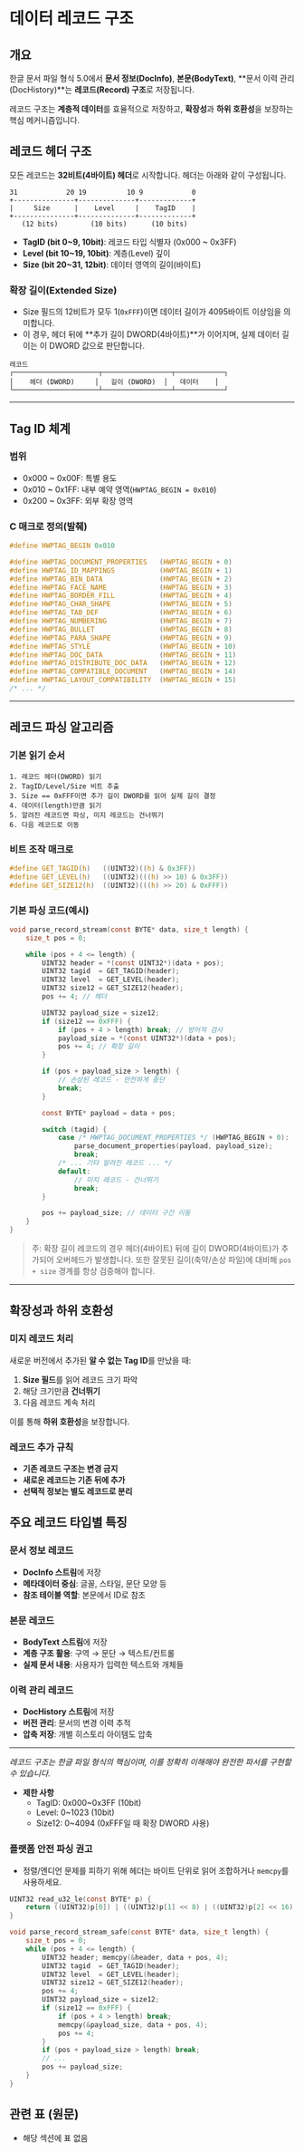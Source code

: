 # 데이터 레코드 구조

## 개요

한글 문서 파일 형식 5.0에서 **문서 정보(DocInfo)**, **본문(BodyText)**, **문서 이력 관리(DocHistory)**는 **레코드(Record) 구조**로 저장됩니다.

레코드 구조는 **계층적 데이터**를 효율적으로 저장하고, **확장성**과 **하위 호환성**을 보장하는 핵심 메커니즘입니다.

## 레코드 헤더 구조

모든 레코드는 **32비트(4바이트) 헤더**로 시작합니다. 헤더는 아래와 같이 구성됩니다.

```
31            20 19          10 9            0
+---------------+--------------+-------------+
|     Size      |    Level     |    TagID    |
+---------------+--------------+-------------+
   (12 bits)        (10 bits)      (10 bits)
```

- **TagID (bit 0~9, 10bit)**: 레코드 타입 식별자 (0x000 ~ 0x3FF)
- **Level (bit 10~19, 10bit)**: 계층(Level) 깊이
- **Size (bit 20~31, 12bit)**: 데이터 영역의 길이(바이트)

### 확장 길이(Extended Size)

- Size 필드의 12비트가 모두 1(`0xFFF`)이면 데이터 길이가 4095바이트 이상임을 의미합니다.
- 이 경우, 헤더 뒤에 **추가 길이 DWORD(4바이트)**가 이어지며, 실제 데이터 길이는 이 DWORD 값으로 판단합니다.

```
레코드
┌─────────────────────┬─────────────────┬────────────┐
│    헤더 (DWORD)     │   길이 (DWORD)  │   데이터    │
└─────────────────────┴─────────────────┴────────────┘
```

---

## Tag ID 체계

### 범위

- 0x000 ~ 0x00F: 특별 용도
- 0x010 ~ 0x1FF: 내부 예약 영역(`HWPTAG_BEGIN = 0x010`)
- 0x200 ~ 0x3FF: 외부 확장 영역

### C 매크로 정의(발췌)

```c
#define HWPTAG_BEGIN 0x010

#define HWPTAG_DOCUMENT_PROPERTIES   (HWPTAG_BEGIN + 0)
#define HWPTAG_ID_MAPPINGS           (HWPTAG_BEGIN + 1)
#define HWPTAG_BIN_DATA              (HWPTAG_BEGIN + 2)
#define HWPTAG_FACE_NAME             (HWPTAG_BEGIN + 3)
#define HWPTAG_BORDER_FILL           (HWPTAG_BEGIN + 4)
#define HWPTAG_CHAR_SHAPE            (HWPTAG_BEGIN + 5)
#define HWPTAG_TAB_DEF               (HWPTAG_BEGIN + 6)
#define HWPTAG_NUMBERING             (HWPTAG_BEGIN + 7)
#define HWPTAG_BULLET                (HWPTAG_BEGIN + 8)
#define HWPTAG_PARA_SHAPE            (HWPTAG_BEGIN + 9)
#define HWPTAG_STYLE                 (HWPTAG_BEGIN + 10)
#define HWPTAG_DOC_DATA              (HWPTAG_BEGIN + 11)
#define HWPTAG_DISTRIBUTE_DOC_DATA   (HWPTAG_BEGIN + 12)
#define HWPTAG_COMPATIBLE_DOCUMENT   (HWPTAG_BEGIN + 14)
#define HWPTAG_LAYOUT_COMPATIBILITY  (HWPTAG_BEGIN + 15)
/* ... */
```

---

## 레코드 파싱 알고리즘

### 기본 읽기 순서

```
1. 레코드 헤더(DWORD) 읽기
2. TagID/Level/Size 비트 추출
3. Size == 0xFFF이면 추가 길이 DWORD를 읽어 실제 길이 결정
4. 데이터(length)만큼 읽기
5. 알려진 레코드면 파싱, 미지 레코드는 건너뛰기
6. 다음 레코드로 이동
```

### 비트 조작 매크로

```c
#define GET_TAGID(h)   ((UINT32)((h) & 0x3FF))
#define GET_LEVEL(h)   ((UINT32)(((h) >> 10) & 0x3FF))
#define GET_SIZE12(h)  ((UINT32)(((h) >> 20) & 0xFFF))
```

### 기본 파싱 코드(예시)

```c
void parse_record_stream(const BYTE* data, size_t length) {
    size_t pos = 0;

    while (pos + 4 <= length) {
        UINT32 header = *(const UINT32*)(data + pos);
        UINT32 tagid  = GET_TAGID(header);
        UINT32 level  = GET_LEVEL(header);
        UINT32 size12 = GET_SIZE12(header);
        pos += 4; // 헤더

        UINT32 payload_size = size12;
        if (size12 == 0xFFF) {
            if (pos + 4 > length) break; // 방어적 검사
            payload_size = *(const UINT32*)(data + pos);
            pos += 4; // 확장 길이
        }

        if (pos + payload_size > length) {
            // 손상된 레코드 - 안전하게 중단
            break;
        }

        const BYTE* payload = data + pos;

        switch (tagid) {
            case /* HWPTAG_DOCUMENT_PROPERTIES */ (HWPTAG_BEGIN + 0):
                parse_document_properties(payload, payload_size);
                break;
            /* ... 기타 알려진 레코드 ... */
            default:
                // 미지 레코드 - 건너뛰기
                break;
        }

        pos += payload_size; // 데이터 구간 이동
    }
}
```

> 주: 확장 길이 레코드의 경우 헤더(4바이트) 뒤에 길이 DWORD(4바이트)가 추가되어 오버헤드가 발생합니다. 또한 잘못된 길이(축약/손상 파일)에 대비해 `pos + size` 경계를 항상 검증해야 합니다.

---

## 확장성과 하위 호환성

### 미지 레코드 처리

새로운 버전에서 추가된 **알 수 없는 Tag ID**를 만났을 때:

1. **Size 필드**를 읽어 레코드 크기 파악
2. 해당 크기만큼 **건너뛰기**
3. 다음 레코드 계속 처리

이를 통해 **하위 호환성**을 보장합니다.

### 레코드 추가 규칙

- **기존 레코드 구조는 변경 금지**
- **새로운 레코드는 기존 뒤에 추가**
- **선택적 정보는 별도 레코드로 분리**

## 주요 레코드 타입별 특징

### 문서 정보 레코드

- **DocInfo 스트림**에 저장
- **메타데이터 중심**: 글꼴, 스타일, 문단 모양 등
- **참조 테이블 역할**: 본문에서 ID로 참조

### 본문 레코드

- **BodyText 스트림**에 저장
- **계층 구조 활용**: 구역 → 문단 → 텍스트/컨트롤
- **실제 문서 내용**: 사용자가 입력한 텍스트와 개체들

### 이력 관리 레코드

- **DocHistory 스트림**에 저장
- **버전 관리**: 문서의 변경 이력 추적
- **압축 저장**: 개별 히스토리 아이템도 압축

---

_레코드 구조는 한글 파일 형식의 핵심이며, 이를 정확히 이해해야 완전한 파서를 구현할 수 있습니다._

- **제한 사항**
  - TagID: 0x000~0x3FF (10bit)
  - Level: 0~1023 (10bit)
  - Size12: 0~4094 (0xFFF일 때 확장 DWORD 사용)

### 플랫폼 안전 파싱 권고

- 정렬/엔디언 문제를 피하기 위해 헤더는 바이트 단위로 읽어 조합하거나 `memcpy`를 사용하세요.

```c
UINT32 read_u32_le(const BYTE* p) {
    return ((UINT32)p[0]) | ((UINT32)p[1] << 8) | ((UINT32)p[2] << 16) | ((UINT32)p[3] << 24);
}

void parse_record_stream_safe(const BYTE* data, size_t length) {
    size_t pos = 0;
    while (pos + 4 <= length) {
        UINT32 header; memcpy(&header, data + pos, 4);
        UINT32 tagid  = GET_TAGID(header);
        UINT32 level  = GET_LEVEL(header);
        UINT32 size12 = GET_SIZE12(header);
        pos += 4;
        UINT32 payload_size = size12;
        if (size12 == 0xFFF) {
            if (pos + 4 > length) break;
            memcpy(&payload_size, data + pos, 4);
            pos += 4;
        }
        if (pos + payload_size > length) break;
        // ...
        pos += payload_size;
    }
}
```

## 관련 표 (원문)

- 해당 섹션에 표 없음
